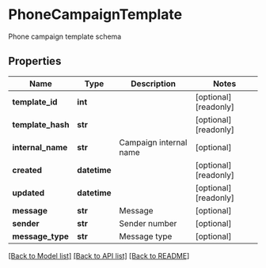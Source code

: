 # PhoneCampaignTemplate

Phone campaign template schema
## Properties
Name | Type | Description | Notes
------------ | ------------- | ------------- | -------------
**template_id** | **int** |  | [optional] [readonly] 
**template_hash** | **str** |  | [optional] [readonly] 
**internal_name** | **str** | Campaign internal name | [optional] 
**created** | **datetime** |  | [optional] [readonly] 
**updated** | **datetime** |  | [optional] [readonly] 
**message** | **str** | Message | [optional] 
**sender** | **str** | Sender number | [optional] 
**message_type** | **str** | Message type | [optional] 

[[Back to Model list]](../README.md#documentation-for-models) [[Back to API list]](../README.md#documentation-for-api-endpoints) [[Back to README]](../README.md)


